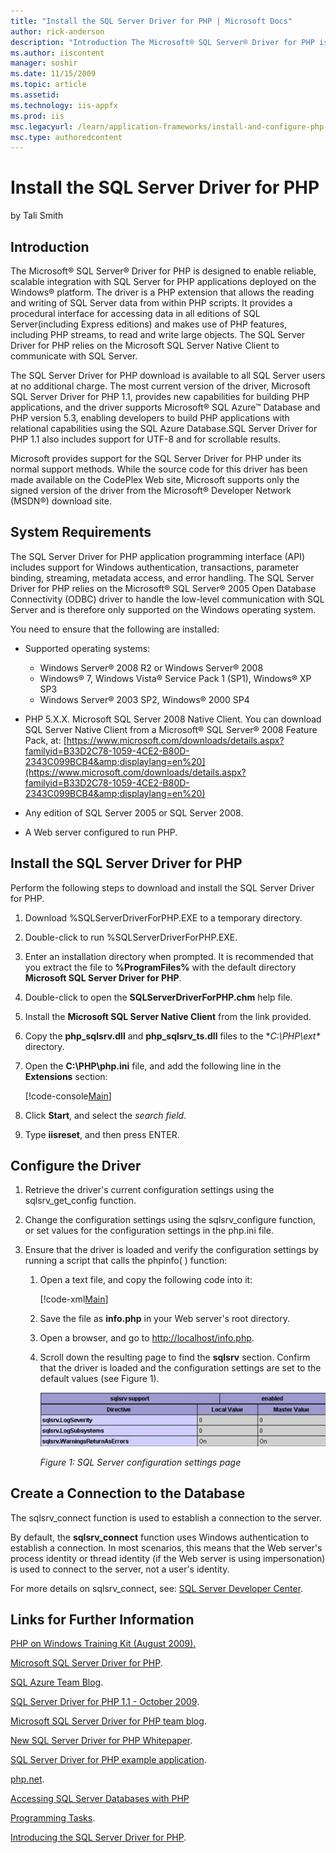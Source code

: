 ```yaml
---
title: "Install the SQL Server Driver for PHP | Microsoft Docs"
author: rick-anderson
description: "Introduction The Microsoft® SQL Server® Driver for PHP is designed to enable reliable, scalable integration with SQL Server for PHP applications deployed on..."
ms.author: iiscontent
manager: soshir
ms.date: 11/15/2009
ms.topic: article
ms.assetid: 
ms.technology: iis-appfx
ms.prod: iis
msc.legacyurl: /learn/application-frameworks/install-and-configure-php-on-iis/install-the-sql-server-driver-for-php
msc.type: authoredcontent
---
```

Install the SQL Server Driver for PHP
====================
by Tali Smith

## Introduction

The Microsoft® SQL Server® Driver for PHP is designed to enable reliable, scalable integration with SQL Server for PHP applications deployed on the Windows® platform. The driver is a PHP extension that allows the reading and writing of SQL Server data from within PHP scripts. It provides a procedural interface for accessing data in all editions of SQL Server(including Express editions) and makes use of PHP features, including PHP streams, to read and write large objects. The SQL Server Driver for PHP relies on the Microsoft SQL Server Native Client to communicate with SQL Server.

The SQL Server Driver for PHP download is available to all SQL Server users at no additional charge. The most current version of the driver, Microsoft SQL Server Driver for PHP 1.1, provides new capabilities for building PHP applications, and the driver supports Microsoft® SQL Azure™ Database and PHP version 5.3, enabling developers to build PHP applications with relational capabilities using the SQL Azure Database.SQL Server Driver for PHP 1.1 also includes support for UTF-8 and for scrollable results.

Microsoft provides support for the SQL Server Driver for PHP under its normal support methods. While the source code for this driver has been made available on the CodePlex Web site, Microsoft supports only the signed version of the driver from the Microsoft® Developer Network (MSDN®) download site.

## System Requirements

The SQL Server Driver for PHP application programming interface (API) includes support for Windows authentication, transactions, parameter binding, streaming, metadata access, and error handling. The SQL Server Driver for PHP relies on the Microsoft® SQL Server® 2005 Open Database Connectivity (ODBC) driver to handle the low-level communication with SQL Server and is therefore only supported on the Windows operating system.

You need to ensure that the following are installed:

- Supported operating systems:  

    - Windows Server® 2008 R2 or Windows Server® 2008
    - Windows® 7, Windows Vista® Service Pack 1 (SP1), Windows® XP SP3
    - Windows Server® 2003 SP2, Windows® 2000 SP4
- PHP 5.X.X. Microsoft SQL Server 2008 Native Client. You can download SQL Server Native Client from a Microsoft® SQL Server® 2008 Feature Pack, at: [https://www.microsoft.com/downloads/details.aspx?familyid=B33D2C78-1059-4CE2-B80D-2343C099BCB4&amp;displaylang=en%20](https://www.microsoft.com/downloads/details.aspx?familyid=B33D2C78-1059-4CE2-B80D-2343C099BCB4&amp;displaylang=en%20)
- Any edition of SQL Server 2005 or SQL Server 2008.
- A Web server configured to run PHP.

## Install the SQL Server Driver for PHP

Perform the following steps to download and install the SQL Server Driver for PHP.

1. Download %SQLServerDriverForPHP.EXE to a temporary directory.
2. Double-click to run %SQLServerDriverForPHP.EXE.
3. Enter an installation directory when prompted. It is recommended that you extract the file to **%ProgramFiles%** with the default directory **Microsoft SQL Server Driver for PHP**.
4. Double-click to open the **SQLServerDriverForPHP.chm** help file.
5. Install the **Microsoft SQL Server Native Client** from the link provided.
6. Copy the **php\_sqlsrv.dll** and **php\_sqlsrv\_ts.dll** files to the **C:\PHP\ext\** directory.
7. Open the **C:\PHP\php.ini** file, and add the following line in the **Extensions** section:  

    [!code-console[Main](install-the-sql-server-driver-for-php/samples/sample1.cmd)]
8. Click **Start**, and select the *search field*.
9. Type **iisreset**, and then press ENTER.

## Configure the Driver

1. Retrieve the driver's current configuration settings using the sqlsrv\_get\_config function.
2. Change the configuration settings using the sqlsrv\_configure function, or set values for the configuration settings in the php.ini file.
3. Ensure that the driver is loaded and verify the configuration settings by running a script that calls the phpinfo( ) function:  

    1. Open a text file, and copy the following code into it:  

        [!code-xml[Main](install-the-sql-server-driver-for-php/samples/sample2.xml)]
    2. Save the file as **info.php** in your Web server's root directory.
    3. Open a browser, and go to [http://localhost/info.php](http://localhost/info.php).
    4. Scroll down the resulting page to find the **sqlsrv** section. Confirm that the driver is loaded and the configuration settings are set to the default values (see Figure 1).  

        [![](install-the-sql-server-driver-for-php/_static/image2.jpg)](install-the-sql-server-driver-for-php/_static/image1.jpg)

        *Figure 1: SQL Server configuration settings page*

## Create a Connection to the Database

The sqlsrv\_connect function is used to establish a connection to the server.

By default, the **sqlsrv\_connect** function uses Windows authentication to establish a connection. In most scenarios, this means that the Web server's process identity or thread identity (if the Web server is using impersonation) is used to connect to the server, not a user's identity.

For more details on sqlsrv\_connect, see: [SQL Server Developer Center](https://msdn.microsoft.com/en-us/library/cc296161(SQL.90).aspx).

## Links for Further Information

[PHP on Windows Training Kit (August 2009).](https://www.microsoft.com/downloads/details.aspx?familyid=C8498C9B-A85A-4AFA-90C0-593D0E4850CB&amp;displaylang=en)

[Microsoft SQL Server Driver for PHP](http://www.codeplex.com/SQLSRVPHP).

[SQL Azure Team Blog](https://blogs.msdn.com/ssds/default.aspx).

[SQL Server Driver for PHP 1.1 - October 2009](https://www.microsoft.com/downloads/details.aspx?FamilyID=ccdf728b-1ea0-48a8-a84a-5052214caad9&amp;displaylang=en).

[Microsoft SQL Server Driver for PHP team blog](https://blogs.msdn.com/sqlphp/default.aspx).

[New SQL Server Driver for PHP Whitepaper](https://blogs.msdn.com/sqlphp/archive/2008/08/29/new-sql-server-driver-for-php-whitepaper-available.aspx).

[SQL Server Driver for PHP example application](https://msdn.microsoft.com/en-us/library/cc296196(SQL.90).aspx).

[php.net](http://php.net/).

[Accessing SQL Server Databases with PHP](https://msdn.microsoft.com/en-us/library/cc793139(SQL.90).aspx)

[Programming Tasks](https://technet.microsoft.com/en-us/library/cc644935(SQL.90).aspx).

[Introducing the SQL Server Driver for PHP](https://msdn.microsoft.com/en-us/library/cc296172(SQL.90).aspx).